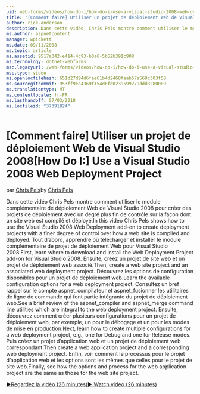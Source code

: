 ```yaml
---
uid: web-forms/videos/how-do-i/how-do-i-use-a-visual-studio-2008-web-deployment-project
title: '[Comment faire] Utiliser un projet de déploiement Web de Visual Studio 2008 | Microsoft Docs'
author: rick-anderson
description: Dans cette vidéo, Chris Pels montre comment utiliser le module complémentaire de déploiement Web de Visual Studio 2008 pour créer des projets de déploiement avec un degré plus fin de contrôle sur la façon...
ms.author: aspnetcontent
manager: wpickett
ms.date: 09/11/2008
ms.topic: article
ms.assetid: 9517a342-e414-4c93-b0a6-5b52b391c908
ms.technology: dotnet-webforms
msc.legacyurl: /web-forms/videos/how-do-i/how-do-i-use-a-visual-studio-2008-web-deployment-project
msc.type: video
ms.openlocfilehash: 651d27d94d6fae61b4d2468faab57a569c303f58
ms.sourcegitcommit: 953ff9ea4369f154d6fd0239599279ddd3280009
ms.translationtype: MT
ms.contentlocale: fr-FR
ms.lasthandoff: 07/03/2018
ms.locfileid: "37391824"
---
```

<a name="how-do-i-use-a-visual-studio-2008-web-deployment-project"></a><span data-ttu-id="85a11-103">[Comment faire] Utiliser un projet de déploiement Web de Visual Studio 2008</span><span class="sxs-lookup"><span data-stu-id="85a11-103">[How Do I:] Use a Visual Studio 2008 Web Deployment Project</span></span>
====================
<span data-ttu-id="85a11-104">par [Chris Pels](https://twitter.com/chrispels)</span><span class="sxs-lookup"><span data-stu-id="85a11-104">by [Chris Pels](https://twitter.com/chrispels)</span></span>

<span data-ttu-id="85a11-105">Dans cette vidéo Chris Pels montre comment utiliser le module complémentaire de déploiement Web de Visual Studio 2008 pour créer des projets de déploiement avec un degré plus fin de contrôle sur la façon dont un site web est compilé et déployé.</span><span class="sxs-lookup"><span data-stu-id="85a11-105">In this video Chris Pels shows how to use the Visual Studio 2008 Web Deployment add-on to create deployment projects with a finer degree of control over how a web site is compiled and deployed.</span></span> <span data-ttu-id="85a11-106">Tout d’abord, apprendre où télécharger et installer le module complémentaire de projet de déploiement Web pour Visual Studio 2008.</span><span class="sxs-lookup"><span data-stu-id="85a11-106">First, learn where to download and install the Web Deployment Project add-on for Visual Studio 2008.</span></span> <span data-ttu-id="85a11-107">Ensuite, créez un projet de site web et un projet de déploiement web associé.</span><span class="sxs-lookup"><span data-stu-id="85a11-107">Then, create a web site project and an associated web deployment project.</span></span> <span data-ttu-id="85a11-108">Découvrez les options de configuration disponibles pour un projet de déploiement web.</span><span class="sxs-lookup"><span data-stu-id="85a11-108">Learn the available configuration options for a web deployment project.</span></span> <span data-ttu-id="85a11-109">Consultez un bref rappel sur le compte aspnet\_compilateur et aspnet\_fusionner les utilitaires de ligne de commande qui font partie intégrante du projet de déploiement web.</span><span class="sxs-lookup"><span data-stu-id="85a11-109">See a brief review of the aspnet\_compiler and aspnet\_merge command line utilities which are integral to the web deployment project.</span></span> <span data-ttu-id="85a11-110">Ensuite, découvrez comment créer plusieurs configurations pour un projet de déploiement web, par exemple, un pour le débogage et un pour les modes de mise en production.</span><span class="sxs-lookup"><span data-stu-id="85a11-110">Next, learn how to create multiple configurations for a web deployment project, e.g., one for Debug and one for Release modes.</span></span> <span data-ttu-id="85a11-111">Puis créez un projet d’application web et un projet de déploiement web correspondant.</span><span class="sxs-lookup"><span data-stu-id="85a11-111">Then create a web application project and a corresponding web deployment project.</span></span> <span data-ttu-id="85a11-112">Enfin, voir comment le processus pour le projet d’application web et les options sont les mêmes que celles pour le projet de site web.</span><span class="sxs-lookup"><span data-stu-id="85a11-112">Finally, see how the options and process for the web application project are the same as those for the web site project.</span></span>

[<span data-ttu-id="85a11-113">&#9654;Regardez la vidéo (26 minutes)</span><span class="sxs-lookup"><span data-stu-id="85a11-113">&#9654; Watch video (26 minutes)</span></span>](https://channel9.msdn.com/Blogs/ASP-NET-Site-Videos/how-do-i-use-a-visual-studio-2008-web-deployment-project)

